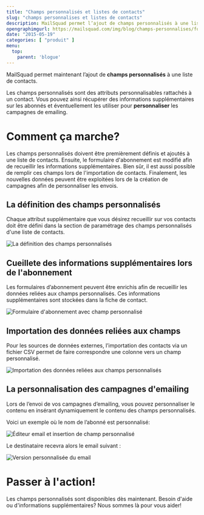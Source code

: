 ```yaml
---
title: "Champs personnalisés et listes de contacts"
slug: "champs personnalises et listes de contacts"
description: MailSquad permet l’ajout de champs personnalisés à une liste de contacts.
opengraphimgurl: https://mailsquad.com/img/blog/champs-personnalises/formulaire-champs-personnalises.png
date: "2015-05-19"
categories: [ "produit" ]
menu:
  top:
    parent: 'blogue'
---
```


MailSquad permet maintenant l’ajout de **champs personnalisés** à une liste de contacts.

<!--more-->

Les champs personnalisés sont des attributs personnalisables rattachés à un contact. Vous pouvez ainsi récupérer des informations supplémentaires sur les abonnés et éventuellement les utiliser pour **personnaliser** les campagnes de emailing.

# Comment ça marche?

Les champs personnalisés doivent être premièrement définis et ajoutés à une liste de contacts. Ensuite, le formulaire d'abonnement est modifié afin de recueillir les informations supplémentaires. Bien sûr, il est aussi possible de remplir ces champs lors de l'importation de contacts. Finalement, les nouvelles données peuvent être exploitées lors de la création de campagnes afin de personnaliser les envois.

## La définition des champs personnalisés

Chaque attribut supplémentaire que vous désirez recueillir sur vos contacts doit être défini dans la section de paramétrage des champs personnalisés d'une liste de contacts.

![La définition des champs personnalisés](/img/blog/champs-personnalises/definition-champs-personnalises.png)

## Cueillete des informations supplémentaires lors de l'abonnement

Les formulaires d’abonnement peuvent être enrichis afin de recueillir les données reliées aux champs personnalisés. Ces informations supplémentaires sont stockées dans la fiche de contact.

![Formulaire d'abonnement avec champ personnalisé](/img/blog/champs-personnalises/formulaire-champs-personnalises.png)

## Importation des données reliées aux champs

Pour les sources de données externes, l’importation des contacts via un fichier CSV permet de faire correspondre une colonne vers un champ personnalisé.

![Importation des données reliées aux champs personnalisés](/img/blog/champs-personnalises/importation-champs-personnalises.png)

## La personnalisation des campagnes d'emailing

Lors de l’envoi de vos campagnes d’emailing, vous pouvez personnaliser le contenu en insérant dynamiquement le contenu des champs personnalisés.

Voici un exemple où le nom de l’abonné est personnalisé:

![Éditeur email et insertion de champ personnalisé](/img/blog/champs-personnalises/editeur-champs-personnalises.png)

Le destinataire recevra alors le email suivant :

![Version personnalisée du email](/img/blog/champs-personnalises/personnalisation-champs-personnalises.png)

# Passer à l'action!

Les champs personnalisés sont disponibles dès maintenant. Besoin d'aide ou d'informations supplémentaires? Nous sommes là pour vous aider!